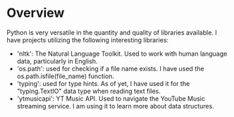 # Overview
Python is very versatile in the quantity and quality of libraries available. I have projects utilizing the following interesting libraries:
- 'nltk': The Natural Language Toolkit. Used to work with human language data, particularly in English.
- 'os.path': used for checking if a file name exists. I have used the os.path.isfile(file_name) function.
- 'typing': used for type hints. As of yet, I have used it for the "typing.TextIO" data type when reading text files. 
- 'ytmusicapi': YT Music API. Used to navigate the YouTube Music streaming service. I am using it to learn more about data structures. 
